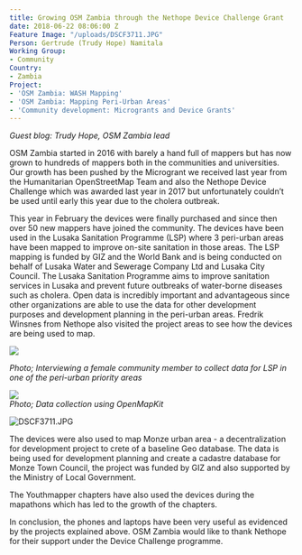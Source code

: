 ```yaml
---
title: Growing OSM Zambia through the Nethope Device Challenge Grant
date: 2018-06-22 08:06:00 Z
Feature Image: "/uploads/DSCF3711.JPG"
Person: Gertrude (Trudy Hope) Namitala
Working Group:
- Community
Country:
- Zambia
Project:
- 'OSM Zambia: WASH Mapping'
- 'OSM Zambia: Mapping Peri-Urban Areas'
- 'Community development: Microgrants and Device Grants'
---
```


*Guest blog: Trudy Hope, OSM Zambia lead*

OSM Zambia started in 2016 with barely a hand full of mappers but has now grown to hundreds of mappers both in the communities and universities. Our growth has been pushed by the Microgrant we received last year from the Humanitarian OpenStreetMap Team and also the Nethope Device Challenge which was awarded last year in 2017 but unfortunately couldn’t be used until early this year due to the cholera outbreak.

This year in February the devices were finally purchased and since then over 50 new mappers have joined the community. The devices have been used in the Lusaka Sanitation Programme (LSP) where 3 peri-urban areas have been mapped to improve on-site sanitation in those areas. The LSP mapping is funded by GIZ and the World Bank and is being conducted on behalf of Lusaka Water and Sewerage Company Ltd and Lusaka City Council. The Lusaka Sanitation Programme aims to improve sanitation services in Lusaka and prevent future outbreaks of water-borne diseases such as cholera.  Open data is incredibly important and advantageous since other organizations are able to use the data for other development purposes and development planning in the peri-urban areas. Fredrik Winsnes from Nethope also visited the project areas to see how the devices are being used to map.

**![](https://lh4.googleusercontent.com/Dz-KYpXx8R_gF4np1iOJQH5CHWOUIuhWaoVimkxcscWlasKfIqBJHW0f1EDruBb_imkK17Z2Q47sl1VmuviJ6hHlgRB0DpgsJ28wqqNnPIfrJVDcnuOrp6hwCIAFwaV6jX-GkJjn)**

*Photo; Interviewing a female community member to collect data for LSP in one of the peri-urban priority areas*

**![](https://lh4.googleusercontent.com/ZQXc__62DChGVOIzfUP4KgKe98QOk14lcMeoDoehJb0W5_gTtkm3DUSL4v68ZQ3MQ0zqQs7fOg1o1FCQcLoGt8ZeBXQzXOBKfTWV_wkQOcDuFhIayz2rSwbAxariJQxLeX4AqXZG)**\
*Photo; Data collection using OpenMapKit*

![DSCF3711.JPG](/uploads/DSCF3711.JPG)

The devices were also used to map Monze urban area - a decentralization for development project to crete of a baseline Geo database. The data is being used for development planning and create a cadastre database for Monze Town Council, the project was funded by GIZ and also supported by the Ministry of Local Government.

The Youthmapper chapters have also used the devices during the mapathons which has led to the growth of the chapters.

In conclusion, the phones and laptops have been very useful as evidenced by the projects explained above. OSM Zambia would like to thank Nethope for their support under the Device Challenge programme.